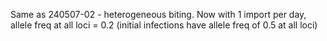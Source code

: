 Same as 240507-02 - heterogeneous biting. Now with 1 import per day, allele freq at all loci = 0.2 (initial infections have allele freq of 0.5 at all loci)